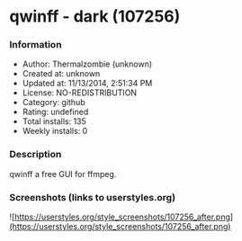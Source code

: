 # qwinff - dark (107256)

### Information
- Author: Thermalzombie (unknown)
- Created at: unknown
- Updated at: 11/13/2014, 2:51:34 PM
- License: NO-REDISTRIBUTION
- Category: github
- Rating: undefined
- Total installs: 135
- Weekly installs: 0


### Description
qwinff a free GUI for ffmpeg.


### Screenshots (links to userstyles.org)
![https://userstyles.org/style_screenshots/107256_after.png](https://userstyles.org/style_screenshots/107256_after.png)


